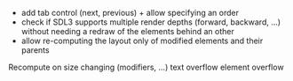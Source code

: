 - add tab control (next, previous) + allow specifying an order
- check if SDL3 supports multiple render depths (forward, backward, ...) without needing a redraw of the elements behind an other
- allow re-computing the layout only of modified elements and their parents

Recompute on size changing (modifiers, ...)
text overflow
element overflow